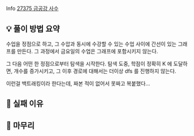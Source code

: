 #
 Info
[27375 금공강 사수](https://www.acmicpc.net/problem/27375)

## 💡 풀이 방법 요약
수업을 정점으로 하고, 그 수압과 동시에 수강할 수 있는 수업 사이에 간선이 있는 그래프를 만든다. 그 과정에서 금요일의 수업은 그래프에 포함시키지 않는다.

그 다음 어떤 한 정점으로부터 탐색을 시작한다. 탐색 도중, 학점이 정확히 K 에 도달하면, 개수를 증가시키고, 그 이후 경로에 대해서는 더이상 dfs 를 진행하지 않는다.

이런걸 백트래킹이라 한다는데, 짜본 적이 없어서 못짜고 복붙했다...
## 👀 실패 이유

## 🙂 마무리

